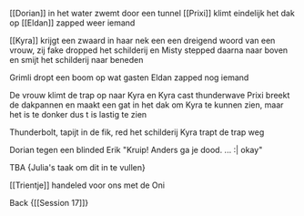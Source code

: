 [[Dorian]] in het water zwemt door een tunnel
[[Prixi]] klimt eindelijk het dak op
[[Eldan]] zapped weer iemand

[[Kyra]] krijgt een zwaard in haar nek een een dreigend woord van een vrouw, zij fake dropped het schilderij en Misty stepped daarna naar boven en smijt het schilderij naar beneden

Grimli dropt een boom op wat gasten
Eldan zapped nog iemand

De vrouw klimt de trap op naar Kyra en Kyra cast thunderwave
Prixi breekt de dakpannen en maakt een gat in het dak om Kyra te kunnen zien, maar het is te donker dus t is lastig te zien 

Thunderbolt, tapijt in de fik, red het schilderij
Kyra trapt de trap weg

Dorian tegen een blinded Erik
"Kruip! Anders ga je dood.  ... :| okay"


TBA
{Julia's taak om dit in te vullen}


[[Trientje]] handeled voor ons met de Oni

Back {[[Session 17]]}